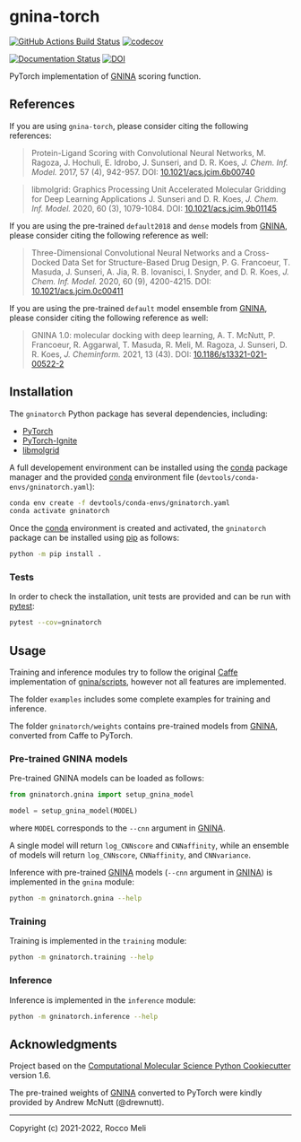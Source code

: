 # gnina-torch

[//]: # (Badges)
[![GitHub Actions Build Status](https://github.com/RMeli/gnina-torch/workflows/CI/badge.svg)](https://github.com/RMeli/gnina-torch/actions?query=workflow%3ACI)
[![codecov](https://codecov.io/gh/RMeli/gnina-torch/branch/main/graph/badge.svg?token=KjVkShwQ1z)](https://codecov.io/gh/RMeli/gnina-torch)

[![Documentation Status](https://readthedocs.org/projects/gnina-torch/badge/?version=latest)](https://gnina-torch.readthedocs.io/en/latest/?badge=latest)
[![DOI](https://zenodo.org/badge/419005477.svg)](https://zenodo.org/badge/latestdoi/419005477)

PyTorch implementation of [GNINA](https://github.com/gnina/gnina) scoring function.

## References

If you are using `gnina-torch`, please consider citing the following references:

> Protein-Ligand Scoring with Convolutional Neural Networks,
> M. Ragoza, J. Hochuli, E. Idrobo, J. Sunseri, and D. R. Koes, *J. Chem. Inf. Model.* 2017, 57 (4), 942-957.
> DOI: [10.1021/acs.jcim.6b00740](https://pubs.acs.org/doi/full/10.1021/acs.jcim.6b00740)

> libmolgrid: Graphics Processing Unit Accelerated Molecular Gridding for Deep Learning Applications
> J. Sunseri and D. R. Koes, *J. Chem. Inf. Model.* 2020, 60 (3), 1079-1084.
> DOI: [10.1021/acs.jcim.9b01145](https://pubs.acs.org/doi/10.1021/acs.jcim.9b01145)

If you are using the pre-trained `default2018` and `dense` models from [GNINA](https://github.com/gnina/gnina), please consider citing the following reference as well:

> Three-Dimensional Convolutional Neural Networks and a Cross-Docked Data Set for Structure-Based Drug Design,
> P. G. Francoeur, T. Masuda, J. Sunseri, A. Jia, R. B. Iovanisci, I. Snyder, and D. R. Koes, *J. Chem. Inf. Model.* 2020, 60 (9), 4200-4215.
> DOI: [10.1021/acs.jcim.0c00411](https://doi.org/10.1021/acs.jcim.0c0041)

If you are using the pre-trained `default` model ensemble from [GNINA](https://github.com/gnina/gnina), please consider citing the following reference as well:

> GNINA 1.0: molecular docking with deep learning,
> A. T. McNutt, P. Francoeur, R. Aggarwal, T. Masuda, R. Meli, M. Ragoza, J. Sunseri, D. R. Koes,
> *J. Cheminform.* 2021, 13 (43).
> DOI: [10.1186/s13321-021-00522-2](https://doi.org/10.1186/s13321-021-00522-2)

## Installation

The `gninatorch` Python package has several dependencies, including:

* [PyTorch](https://pytorch.org/)
* [PyTorch-Ignite](https://pytorch.org/ignite/)
* [libmolgrid](https://gnina.github.io/libmolgrid/)

A full developement environment can be installed using the [conda](https://docs.conda.io/en/latest/) package manager and the provided [conda](https://docs.conda.io/en/latest/) environment file (`devtools/conda-envs/gninatorch.yaml`):

```bash
conda env create -f devtools/conda-envs/gninatorch.yaml
conda activate gninatorch
```

Once the [conda](https://docs.conda.io/en/latest/) environment is created and activated, the `gninatorch` package can be installed using [pip](https://pip.pypa.io/en/stable/) as follows:

```bash
python -m pip install .
```

### Tests

In order to check the installation, unit tests are provided and can be run with [pytest](https://docs.pytest.org/):

```bash
pytest --cov=gninatorch
```

## Usage

Training and inference modules try to follow the original [Caffe](https://caffe.berkeleyvision.org/) implementation of [gnina/scripts](https://github.com/gnina/scripts), however not all features are implemented.

The folder `examples` includes some complete examples for training and inference.

The folder `gninatorch/weights` contains pre-trained models from [GNINA](https://github.com/gnina/gnina), converted from Caffe to PyTorch.

### Pre-trained GNINA models

Pre-trained GNINA models can be loaded as follows:

```python
from gninatorch.gnina import setup_gnina_model

model = setup_gnina_model(MODEL)
```
where `MODEL` corresponds to the `--cnn` argument in [GNINA](https://github.com/gnina/gnina).

A single model will return `log_CNNscore` and `CNNaffinity`, while an ensemble of models will return `log_CNNscore`, `CNNaffinity`, and `CNNvariance`.

Inference with pre-trained [GNINA](https://github.com/gnina/gnina) models (`--cnn` argument in [GNINA](https://github.com/gnina/gnina)) is implemented in the `gnina` module:

```bash
python -m gninatorch.gnina --help
```

### Training

Training is implemented in the `training` module:

```bash
python -m gninatorch.training --help
```

### Inference

Inference is implemented in the `inference` module:

```bash
python -m gninatorch.inference --help
```

## Acknowledgments

Project based on the [Computational Molecular Science Python Cookiecutter](https://github.com/molssi/cookiecutter-cms) version 1.6.

The pre-trained weights of [GNINA](https://github.com/RMeli/gnina-torch) converted to PyTorch were kindly provided by Andrew McNutt (@drewnutt).

---

Copyright (c) 2021-2022, Rocco Meli
